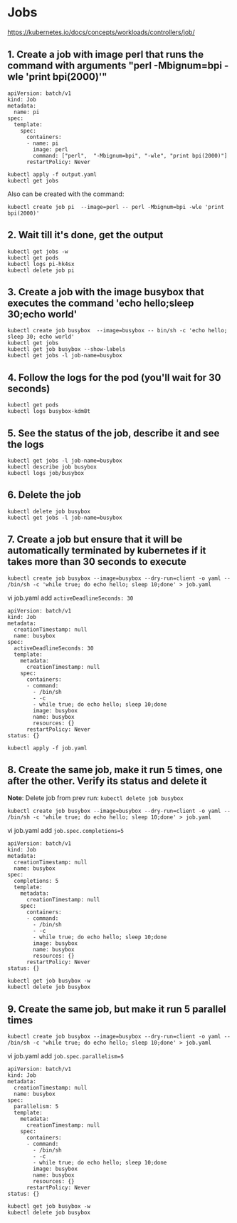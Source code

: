# Jobs

https://kubernetes.io/docs/concepts/workloads/controllers/job/

## 1. Create a job with image perl that runs the command with arguments "perl -Mbignum=bpi -wle 'print bpi(2000)'"

```
apiVersion: batch/v1
kind: Job
metadata:
  name: pi
spec:
  template:
    spec:
      containers:
      - name: pi
        image: perl
        command: ["perl",  "-Mbignum=bpi", "-wle", "print bpi(2000)"]
      restartPolicy: Never
```

```
kubectl apply -f output.yaml
kubectl get jobs
```

Also can be created with the command:

```
kubectl create job pi  --image=perl -- perl -Mbignum=bpi -wle 'print bpi(2000)'
```

## 2. Wait till it's done, get the output

```
kubectl get jobs -w
kubectl get pods
kubectl logs pi-hk4sx
kubectl delete job pi
```

## 3. Create a job with the image busybox that executes the command 'echo hello;sleep 30;echo world'

```
kubectl create job busybox  --image=busybox -- bin/sh -c 'echo hello; sleep 30; echo world'
kubectl get jobs
kubectl get job busybox --show-labels 
kubectl get jobs -l job-name=busybox
```

## 4. Follow the logs for the pod (you'll wait for 30 seconds)

```
kubectl get pods
kubectl logs busybox-kdm8t
```

## 5. See the status of the job, describe it and see the logs

```
kubectl get jobs -l job-name=busybox
kubectl describe job busybox
kubectl logs job/busybox
```

## 6. Delete the job

```
kubectl delete job busybox
kubectl get jobs -l job-name=busybox
```

## 7. Create a job but ensure that it will be automatically terminated by kubernetes if it takes more than 30 seconds to execute

```
kubectl create job busybox --image=busybox --dry-run=client -o yaml -- /bin/sh -c 'while true; do echo hello; sleep 10;done' > job.yaml
```

vi job.yaml add  `activeDeadlineSeconds: 30`

```
apiVersion: batch/v1
kind: Job
metadata:
  creationTimestamp: null
  name: busybox
spec:
  activeDeadlineSeconds: 30
  template:
    metadata:
      creationTimestamp: null
    spec:
      containers:
      - command:
        - /bin/sh
        - -c
        - while true; do echo hello; sleep 10;done
        image: busybox
        name: busybox
        resources: {}
      restartPolicy: Never
status: {}
```

```
kubectl apply -f job.yaml
```

## 8. Create the same job, make it run 5 times, one after the other. Verify its status and delete it

**Note**: Delete job from prev run: `kubectl delete job busybox`

```
kubectl create job busybox --image=busybox --dry-run=client -o yaml -- /bin/sh -c 'while true; do echo hello; sleep 10;done' > job.yaml
```

vi job.yaml add `job.spec.completions=5`

```
apiVersion: batch/v1
kind: Job
metadata:
  creationTimestamp: null
  name: busybox
spec:
  completions: 5
  template:
    metadata:
      creationTimestamp: null
    spec:
      containers:
      - command:
        - /bin/sh
        - -c
        - while true; do echo hello; sleep 10;done
        image: busybox
        name: busybox
        resources: {}
      restartPolicy: Never
status: {}
```

```
kubectl get job busybox -w
kubectl delete job busybox
 ```

## 9. Create the same job, but make it run 5 parallel times

```
kubectl create job busybox --image=busybox --dry-run=client -o yaml -- /bin/sh -c 'while true; do echo hello; sleep 10;done' > job.yaml
```

vi job.yaml add `job.spec.parallelism=5`

```
apiVersion: batch/v1
kind: Job
metadata:
  creationTimestamp: null
  name: busybox
spec:
  parallelism: 5
  template:
    metadata:
      creationTimestamp: null
    spec:
      containers:
      - command:
        - /bin/sh
        - -c
        - while true; do echo hello; sleep 10;done
        image: busybox
        name: busybox
        resources: {}
      restartPolicy: Never
status: {}
```

```
kubectl get job busybox -w
kubectl delete job busybox
```
